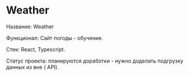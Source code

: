 # Weather

Название: Weather 

Функционал: Сайт погоды - обучение.

Стек: React, Typescript.

Статус проекта: планируются доработки - нужно доделать подгрузку данных из вне ( API).
